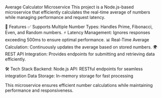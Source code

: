 Average Calculator Microservice
This project is a Node.js-based microservice that efficiently calculates the real-time average of numbers while managing performance and request latency.

🚀 Features
✅ Supports Multiple Number Types: Handles Prime, Fibonacci, Even, and Random numbers.
⚡ Latency Management: Ignores responses exceeding 500ms to ensure optimal performance.
📊 Real-Time Average Calculation: Continuously updates the average based on stored numbers.
🌍 REST API Integration: Provides endpoints for submitting and retrieving data efficiently.

🛠️ Tech Stack
Backend: Node.js
API: RESTful endpoints for seamless integration
Data Storage: In-memory storage for fast processing

This microservice ensures efficient number calculations while maintaining performance and responsiveness. 

